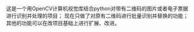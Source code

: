 这是一个用OpenCV计算机视觉库结合python对带有二维码的图片或者电子票据进行识别并处理的项目；
现在只做了对原有二维码进行批量识别并替换的功能；
其他的功能可以在改项目基础上进行扩展、改进。
